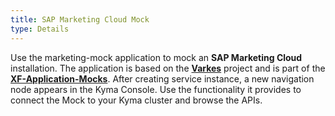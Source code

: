 ```yaml
---
title: SAP Marketing Cloud Mock 
type: Details
---
```

Use the marketing-mock application to mock an **SAP Marketing Cloud** installation. The application is based on the [**Varkes**](https://github.com/kyma-incubator/varkes) project and is part of the [**XF-Application-Mocks**](https://github.com/SAP/xf-application-mocks).
After creating service instance, a new navigation node appears in the Kyma Console. Use the functionality it provides to connect the Mock to your Kyma cluster and browse the APIs.
